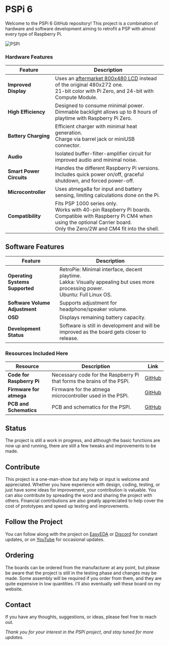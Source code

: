 # PSPi 6
Welcome to the PSPi 6 GitHub repository! This project is a combination of hardware and software development aiming to retrofit a PSP with almost every type of Raspberry Pi.

![PSPi](https://othermod.com/wp-content/uploads/IMG_8727.jpg)

### Hardware Features

|Feature|Description|
|-|-|
| **Improved Display** | Uses an [aftermarket 800x480 LCD](https://www.ebay.com/itm/4-3-inch-800x480-IPS-TFT-LCD-Module-All-Viewing-Optional-TouchScreen-Display-/292806918081?mkcid=1&mkrid=711-53200-19255-0&siteid=0&campid=5338322564&customid=&toolid=10001&mkevt=1) instead of the original 480x272 one. <br>21-bit color with Pi Zero, and 24-bit with Compute Module.|
| **High Efficiency** | Designed to consume minimal power. <br>Dimmable backlight allows up to 8 hours of playtime with Raspberry Pi Zero.|
| **Battery Charging** | Efficient charger with minimal heat generation. <br>Charge via barrel jack or miniUSB connector.|
| **Audio** | Isolated buffer-filter-amplifier circuit for improved audio and minimal noise.|
| **Smart Power Circuits** | Handles the different Raspberry Pi versions. Includes quick power on/off, graceful shutdown, and forced power-off.|
| **Microcontroller** | Uses atmega8a for input and battery sensing, limiting calculations done on the Pi.|
| **Compatibility** | Fits PSP 1000 series only.<br>Works with 40-pin Raspberry Pi boards. Compatible with Raspberry Pi CM4 when using the optional Carrier board.<br>Only the Zero/2W and CM4 fit into the shell.|

## Software Features
| Feature                        | Description                                                                                                     |
|-|-|
| **Operating Systems Supported**| RetroPie: Minimal interface, decent playtime.<br> Lakka: Visually appealing but uses more processing power.<br> Ubuntu: Full Linux OS. |
| **Software Volume Adjustment** | Supports adjustment for headphone/speaker volume.                                                      |
| **OSD** | Displays remaining battery capacity.                                                                           |
| **Development Status**         | Software is still in development and will be improved as the board gets closer to release.                      |

### Resources Included Here
| Resource | Description | Link |
|-|-|-|
| **Code for Raspberry Pi** | Necessary code for the Raspberry Pi that forms the brains of the PSPi. | [GitHub](https://github.com/othermod/PSPi-Version-6/tree/main/drivers) |
| **Firmware for atmega**   | Firmware for the atmega microcontroller used in the PSPi. | [GitHub](https://github.com/othermod/PSPi-Version-6/tree/main/atmega) |
| **PCB and Schematics**    | PCB and schematics for the PSPi. | [GitHub](https://github.com/othermod/PSPi-Version-6/tree/main/boards) |

## Status
The project is still a work in progress, and although the basic functions are now up and running, there are still a few tweaks and improvements to be made.

## Contribute
This project is a one-man-show but any help or input is welcome and appreciated. Whether you have experience with design, coding, testing, or just have some ideas for improvement, your contribution is valuable. You can also contribute by spreading the word and sharing the project with others. Financial contributions are also greatly appreciated to help cover the cost of prototypes and speed up testing and improvements.

## Follow the Project
You can follow along with the project on [EasyEDA](https://oshwlab.com/adamseamster/pspi-zero-version-5_copy_copy) or [Discord](https://discord.gg/V96c3JC) for constant updates, or on [YouTube](https://youtube.com/othermod) for occasional updates.

## Ordering
The boards can be ordered from the manufacturer at any point, but please be aware that the project is still in the testing phase and changes may be made. Some assembly will be required if you order from them, and they are quite expensive in low quantities. I'll also eventually sell these board on my website.

## Contact
If you have any thoughts, suggestions, or ideas, please feel free to reach out.

*Thank you for your interest in the PSPi project, and stay tuned for more updates.*
